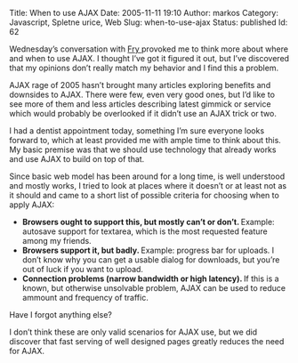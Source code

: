 Title: When to use AJAX
Date: 2005-11-11 19:10
Author: markos
Category: Javascript, Spletne urice, Web
Slug: when-to-use-ajax
Status: published
Id: 62

<html>
 <body>
  <div>
   <p>
    Wednesday’s conversation with
    <a href="http://www.friedcellcollective.net/">
     Fry
    </a>
    provoked me to think more about where and when to use AJAX. I thought I’ve got it figured it out, but I’ve discovered that my opinions don’t really match my behavior and I find this a problem.
   </p>
   <p>
    AJAX rage of 2005 hasn’t brought many articles exploring benefits and downsides to AJAX. There were few, even very good ones, but I’d like to see more of them and less articles describing latest gimmick or service which would probably be overlooked if it didn’t use an AJAX trick or two.
   </p>
   <p>
    I had a dentist appointment today, something I’m sure everyone looks forward to, which at least provided me with ample time to think about this. My basic premise was that we should use technology that already works and use AJAX to build on top of that.
   </p>
   <p>
    Since basic web model has been around for a long time, is well understood and mostly works, I tried to look at places where it doesn’t or at least not as it should and came to a short list of possible criteria for choosing when to apply AJAX:
   </p>
   <ul>
    <li>
     <strong>
      Browsers ought to support this, but mostly can’t or don’t.
     </strong>
     Example: autosave support for textarea, which is the most requested feature among my friends.
    </li>
    <li>
     <strong>
      Browsers support it, but badly.
     </strong>
     Example: progress bar for uploads. I don’t know why you can get a usable dialog for downloads, but you’re out of luck if you want to upload.
    </li>
    <li>
     <strong>
      Connection problems (narrow bandwidth or high latency).
     </strong>
     If this is a known, but otherwise unsolvable problem, AJAX can be used to reduce ammount and frequency of traffic.
    </li>
   </ul>
   <p>
    Have I forgot anything else?
   </p>
   <p>
    I don’t think these are only valid scenarios for AJAX use, but we did discover that fast serving of well designed pages greatly reduces the need for AJAX.
   </p>
  </div>
 </body>
</html>
